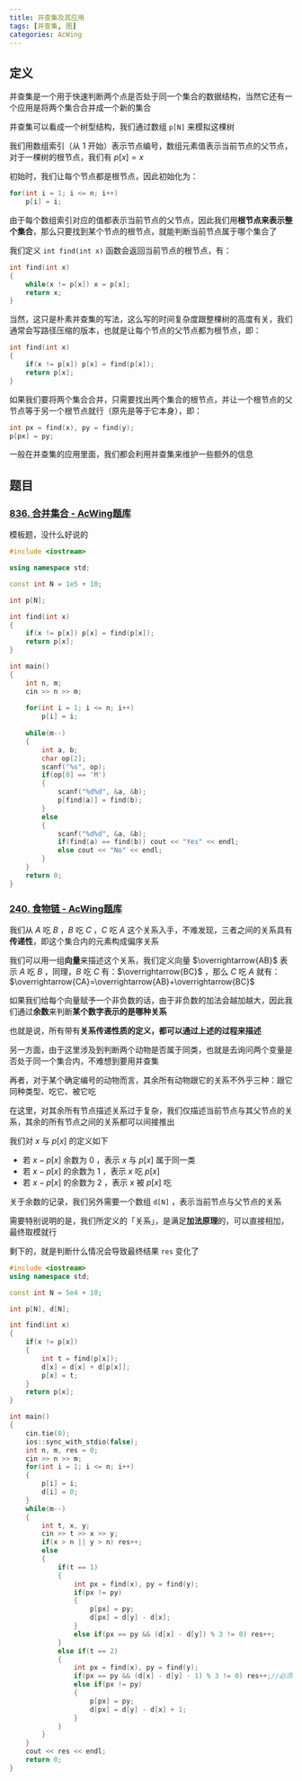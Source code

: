 ```yaml
---
title: 并查集及其应用
tags: [并查集, 图]
categories: AcWing
---
```


## 定义

并查集是一个用于快速判断两个点是否处于同一个集合的数据结构，当然它还有一个应用是将两个集合合并成一个新的集合

并查集可以看成一个树型结构，我们通过数组 `p[N]` 来模拟这棵树

我们用数组索引（从 1 开始）表示节点编号，数组元素值表示当前节点的父节点，对于一棵树的根节点，我们有 $p[x]=x$ 

初始时，我们让每个节点都是根节点，因此初始化为：

```cpp
for(int i = 1; i <= n; i++)
    p[i] = i;
```

由于每个数组索引对应的值都表示当前节点的父节点，因此我们用**根节点来表示整个集合**，那么只要找到某个节点的根节点，就能判断当前节点属于哪个集合了

我们定义 `int find(int x)` 函数会返回当前节点的根节点，有：

```cpp
int find(int x)
{
    while(x != p[x]) x = p[x];
    return x;
}
```

当然，这只是朴素并查集的写法，这么写的时间复杂度跟整棵树的高度有关，我们通常会写路径压缩的版本，也就是让每个节点的父节点都为根节点，即：

```cpp
int find(int x)
{
    if(x != p[x]) p[x] = find(p[x]);
    return p[x];
}
```

如果我们要将两个集合合并，只需要找出两个集合的根节点，并让一个根节点的父节点等于另一个根节点就行（原先是等于它本身），即：

```cpp
int px = find(x), py = find(y);
p[px] = py;
```

一般在并查集的应用里面，我们都会利用并查集来维护一些额外的信息

## 题目

### [836. 合并集合 - AcWing题库](https://www.acwing.com/problem/content/838/) 

模板题，没什么好说的

```cpp
#include <iostream>

using namespace std;

const int N = 1e5 + 10;

int p[N];

int find(int x)
{
    if(x != p[x]) p[x] = find(p[x]);
    return p[x];
}

int main()
{
    int n, m;
    cin >> n >> m;
    
    for(int i = 1; i <= n; i++)
        p[i] = i;
    
    while(m--)
    {
        int a, b;
        char op[2];
        scanf("%s", op);
        if(op[0] == 'M')
        {
            scanf("%d%d", &a, &b);
            p[find(a)] = find(b);
        }
        else 
        {
            scanf("%d%d", &a, &b);
            if(find(a) == find(b)) cout << "Yes" << endl;
            else cout << "No" << endl;
        }
    }
    return 0;
}
```



### [240. 食物链 - AcWing题库](https://www.acwing.com/problem/content/242/)

我们从 $A$ 吃 $B$ ，$B$ 吃 $C$ ，$C$ 吃 $A$ 这个关系入手，不难发现，三者之间的关系具有**传递性**，即这个集合内的元素构成偏序关系

我们可以用一组**向量**来描述这个关系，我们定义向量 $\overrightarrow{AB}$ 表示 $A$ 吃 $B$ ，同理，$B$ 吃 $C$ 有：$\overrightarrow{BC}$ ，那么 $C$ 吃 $A$ 就有：$\overrightarrow{CA}=\overrightarrow{AB}+\overrightarrow{BC}$ 

如果我们给每个向量赋予一个非负数的话，由于非负数的加法会越加越大，因此我们通过**余数**来判断**某个数字表示的是哪种关系**

也就是说，所有带有**关系传递性质的定义，都可以通过上述的过程来描述**

另一方面，由于这里涉及到判断两个动物是否属于同类，也就是去询问两个变量是否处于同一个集合内，不难想到要用并查集

再者，对于某个确定编号的动物而言，其余所有动物跟它的关系不外乎三种：跟它同种类型、吃它、被它吃

在这里，对其余所有节点描述关系过于复杂，我们仅描述当前节点与其父节点的关系，其余的所有节点之间的关系都可以间接推出

我们对 $x$ 与 $p[x]$ 的定义如下

* 若 $x-p[x]$ 余数为 0 ，表示 $x$  与 $p[x]$ 属于同一类
* 若 $x-p[x]$ 的余数为 1 ，表示 $x$ 吃 $p[x]$ 
* 若 $x-p[x]$ 的余数为 2 ，表示 $x$ 被 $p[x]$ 吃

关于余数的记录，我们另外需要一个数组 `d[N]` ，表示当前节点与父节点的关系

需要特别说明的是，我们所定义的「关系」，是满足**加法原理**的，可以直接相加，最终取模就行

剩下的，就是判断什么情况会导致最终结果 `res` 变化了

```cpp
#include <iostream>
using namespace std;

const int N = 5e4 + 10;

int p[N], d[N];

int find(int x)
{
    if(x != p[x])
    {
        int t = find(p[x]);
        d[x] = d[x] + d[p[x]];
        p[x] = t;
    }
    return p[x];
}

int main()
{
    cin.tie(0);
    ios::sync_with_stdio(false);
    int n, m, res = 0;
    cin >> n >> m;
    for(int i = 1; i <= n; i++)
    {
        p[i] = i;
        d[i] = 0;
    }
    while(m--)
    {
        int t, x, y;
        cin >> t >> x >> y;
        if(x > n || y > n) res++;
        else
        {
            if(t == 1)
            {
                int px = find(x), py = find(y);
                if(px != py)
                {
                    p[px] = py;
                    d[px] = d[y] - d[x];
                }
                else if(px == py && (d[x] - d[y]) % 3 != 0) res++;
            }
            else if(t == 2)
            {
                int px = find(x), py = find(y);
                if(px == py && (d[x] - d[y] - 1) % 3 != 0) res++;//必须要是dx比dy多一，写成(dx-dy)%3 == 1 是错误的
                else if(px != py)
                {
                    p[px] = py;
                    d[px] = d[y] - d[x] + 1;
                }
            }
        }
    }
    cout << res << endl;
    return 0;
}
```

